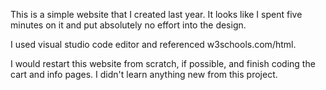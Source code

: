 This is a simple website that I created last year. It looks like I spent five minutes on it and put absolutely no effort into the design. 

I used visual studio code editor and referenced w3schools.com/html. 

I would restart this website from scratch, if possible, and finish coding the cart and info pages. I didn't learn anything new from this project.
